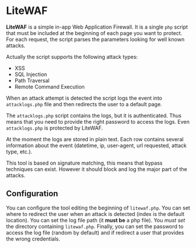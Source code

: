 # LiteWAF

**LiteWAF** is a simple in-app Web Application Firewall. It is a single `php` script that must be included at the beginning of each page you want to protect.
For each request, the script parses the parameters looking for well known attacks.

Actually the script supports the following attack types:
*  XSS
*  SQL Injection
*  Path Traversal
*  Remote Command Execution

When an attack attempt is detected the script logs the event into `attacklogs.php` file and then redirects the user to a default page.

The `attacklogs.php` script contains the logs, but it is authenticated. Thus means that you need to provide the right password to access the logs.
Even `attacklogs.php` is protected by LiteWAF.

At the moment the logs are stored in plain text. Each row contains several information about the event (datetime, ip, user-agent, url requested, attack type, etc.).

This tool is based on signature matching, this means that bypass techniques can exist. However it should block and log the major part of the attacks.

## Configuration

You can configure the tool editing the beginning of `litewaf.php`.
You can set where to redirect the user when an attack is detected (index is the default location). You can set the log file path (it **must be** a php file).
You *must set* the directory containing `litewaf.php`.
Finally, you can set the password to access the log file (random by default) and if redirect a user that provides the wrong credentials.
